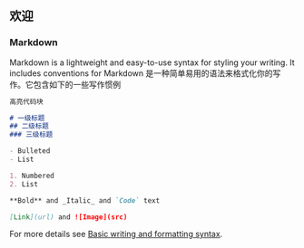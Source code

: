## 欢迎

### Markdown

Markdown is a lightweight and easy-to-use syntax for styling your writing. It includes conventions for
Markdown 是一种简单易用的语法来格式化你的写作。它包含如下的一些写作惯例

```markdown
高亮代码块

# 一级标题
## 二级标题
### 三级标题

- Bulleted
- List

1. Numbered
2. List

**Bold** and _Italic_ and `Code` text

[Link](url) and ![Image](src)
```

For more details see [Basic writing and formatting syntax](https://docs.github.com/en/github/writing-on-github/getting-started-with-writing-and-formatting-on-github/basic-writing-and-formatting-syntax).
